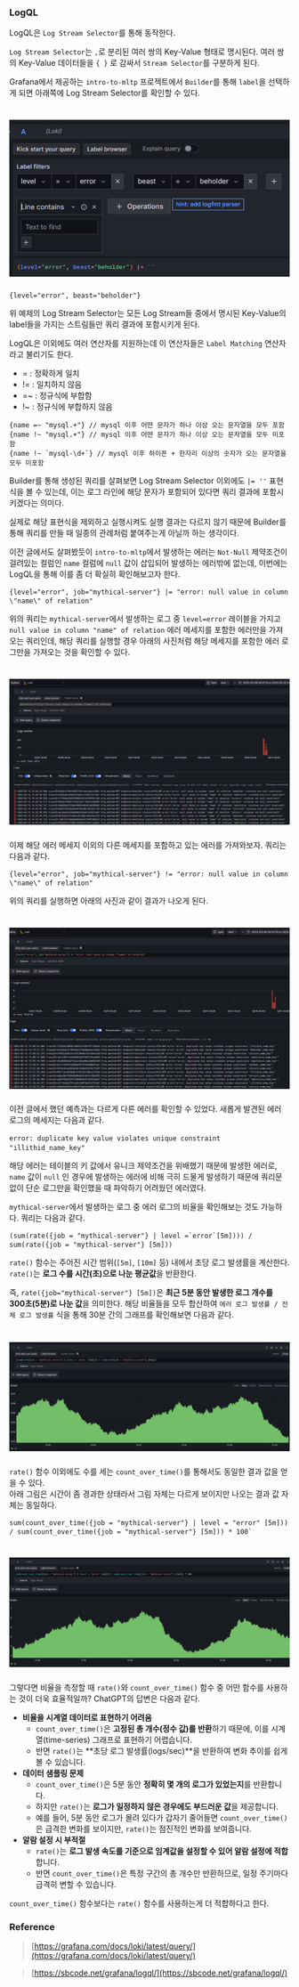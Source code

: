 ### LogQL

LogQL은 `Log Stream Selector`를 통해 동작한다.

`Log Stream Selector`는 `,`로 분리된 여러 쌍의 Key-Value 형태로 명시된다. 여러 쌍의 Key-Value 데이터들을 `{ }` 로 감싸서 `Stream Selector`를 구분하게 된다.

Grafana에서 제공하는 `intro-to-mltp` 프로젝트에서 `Builder`를 통해 `label`을 선택하게 되면 아래쪽에 Log Stream Selector를 확인할 수 있다.

# ![poster](./images/week3_1.png)

```
{level="error", beast="beholder"}
```

위 예제의 Log Stream Selector는 모든 Log Stream들 중에서 명시된 Key-Value의 label들을 가지는 스트림들만 쿼리 결과에 포함시키게 된다.

LogQL은 이외에도 여러 연산자를 지원하는데 이 연산자들은 `Label Matching` 연산자라고 불리기도 한다.

-   \= : 정확하게 일치
-   != : 일치하지 않음
-   \=~ : 정규식에 부합함
-   !~ : 정규식에 부합하지 않음

```
{name =~ "mysql.+"} // mysql 이후 어떤 문자가 하나 이상 오는 문자열을 모두 포함 
{name !~ "mysql.+"} // mysql 이후 어떤 문자가 하나 이상 오는 문자열을 모두 미포함 
{name !~ `mysql-\d+`} // mysql 이후 하이픈 + 한자리 이상의 숫자가 오는 문자열을 모두 미포함
```

Builder를 통해 생성된 쿼리를 살펴보면 Log Stream Selector 이외에도 `|= ''` 표현식을 볼 수 있는데, 이는 로그 라인에 해당 문자가 포함되어 있다면 쿼리 결과에 포함시키겠다는 의미다.

실제로 해당 표현식을 제외하고 실행시켜도 실행 결과는 다르지 않기 때문에 Builder를 통해 쿼리를 만들 때 일종의 관례처럼 붙여주는게 아닐까 하는 생각이다.

이전 글에서도 살펴봤듯이 `intro-to-mltp`에서 발생하는 에러는 `Not-Null` 제약조건이 걸려있는 컬럼인 `name` 컬럼에 `null` 값이 삽입되어 발생하는 에러밖에 없는데, 이번에는 LogQL을 통해 이를 좀 더 확실히 확인해보고자 한다.

```
{level="error", job="mythical-server"} |= "error: null value in column \"name\" of relation"
```

위의 쿼리는 `mythical-server`에서 발생하는 로그 중 `level=error` 레이블을 가지고 `null value in column "name" of relation` 에러 메세지를 포함한 에러만을 가져오는 쿼리인데, 해당 쿼리를 실행할 경우 아래의 사진처럼 해당 메세지를 포함한 에러 로그만을 가져오는 것을 확인할 수 있다.

# ![poster](./images/week3_2.png)


이제 해당 에러 메세지 이외의 다른 메세지를 포함하고 있는 에러를 가져와보자. 쿼리는 다음과 같다.

```
{level="error", job="mythical-server"} != "error: null value in column \"name\" of relation"
```

위의 쿼리를 실행하면 아래의 사진과 같이 결과가 나오게 된다.

# ![poster](./images/week3_3.png)

이전 글에서 했던 예측과는 다르게 다른 에러를 확인할 수 있었다. 새롭게 발견된 에러 로그의 메세지는 다음과 같다.

`error: duplicate key value violates unique constraint "illithid_name_key"`

해당 에러는 테이블의 키 값에서 유니크 제약조건을 위배했기 때문에 발생한 에러로, `name` 값이 `null` 인 경우에 발생하는 에러에 비해 극히 드물게 발생하기 때문에 쿼리문 없이 단순 로그만을 확인했을 때 파악하기 어려웠던 에러였다.

`mythical-server`에서 발생하는 로그 중 에러 로그의 비율을 확인해보는 것도 가능하다. 쿼리는 다음과 같다.

```
(sum(rate({job = "mythical-server"} | level =`error`[5m]))) / sum(rate({job = "mythical-server"} [5m]))
```

`rate()` 함수는 주어진 시간 범위(`[5m]`, `[10m]` 등) 내에서 초당 로그 발생률을 계산한다. `rate()`는 **로그 수를 시간(초)으로 나눈 평균값**을 반환한다.

즉, `rate({job="mythical-server"} [5m])`은 **최근 5분 동안 발생한 로그 개수를 300초(5분)로 나눈 값**을 의미한다. 해당 비율들을 모두 합산하여 `에러 로그 발생률 / 전체 로그 발생률` 식을 통해 30분 간의 그래프를 확인해보면 다음과 같다.

# ![poster](./images/week3_4.png)

`rate()` 함수 이외에도 수를 세는 `count_over_time()`를 통해서도 동일한 결과 값을 얻을 수 있다.  
아래 그림은 시간이 좀 경과한 상태라서 그림 자체는 다르게 보이지만 나오는 결과 값 자체는 동일하다.

```
sum(count_over_time({job = "mythical-server"} | level = "error" [5m])) / sum(count_over_time({job = "mythical-server"} [5m])) * 100`
```

# ![poster](./images/week3_5.png)

그렇다면 비율을 측정할 때 `rate()`와 `count_over_time()` 함수 중 어떤 함수를 사용하는 것이 더욱 효율적일까? ChatGPT의 답변은 다음과 같다.

-   **비율을 시계열 데이터로 표현하기 어려움**
    -   `count_over_time()`은 **고정된 총 개수(정수 값)를 반환**하기 때문에, 이를 시계열(time-series) 그래프로 표현하기 어렵습니다.
    -   반면 `rate()`는 **초당 로그 발생률(logs/sec)**을 반환하여 변화 추이를 쉽게 볼 수 있습니다.
-   **데이터 샘플링 문제**
    -   `count_over_time()`은 5분 동안 **정확히 몇 개의 로그가 있었는지**를 반환합니다.
    -   하지만 `rate()`는 **로그가 일정하지 않은 경우에도 부드러운 값**을 제공합니다.
    -   예를 들어, 5분 동안 로그가 몰려 있다가 갑자기 줄어들면 `count_over_time()`은 급격한 변화를 보이지만, `rate()`는 점진적인 변화를 보여줍니다.
-   **알람 설정 시 부적절**
    -   `rate()`는 **로그 발생 속도를 기준으로 임계값을 설정할 수 있어 알람 설정에 적합**합니다.
    -   반면 `count_over_time()`은 특정 구간의 총 개수만 반환하므로, 일정 주기마다 급격히 변할 수 있습니다.

`count_over_time()` 함수보다는 `rate()` 함수를 사용하는게 더 적합하다고 한다.

### Reference

> [https://grafana.com/docs/loki/latest/query/](https://grafana.com/docs/loki/latest/query/)

> [https://sbcode.net/grafana/logql/](https://sbcode.net/grafana/logql/)
